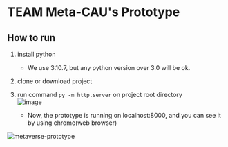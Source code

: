 # TEAM Meta-CAU's Prototype  
## How to run  
1. install python  
   - We use 3.10.7, but any python version over 3.0 will be ok.  

3. clone or download project  

4. run command `py -m http.server` on project root directory    
![image](https://github.com/CAU-Metaverse/PrototypeBuild/assets/55550753/a6a39978-a0d5-431e-8686-8f46553c96a0)  
   - Now, the prototype is running on localhost:8000, and you can see it by using chrome(web browser)
   
![metaverse-prototype](https://github.com/CAU-Metaverse/PrototypeBuild/assets/55550753/5140a2dc-8e45-4021-8bc6-48ddb577a68e)
